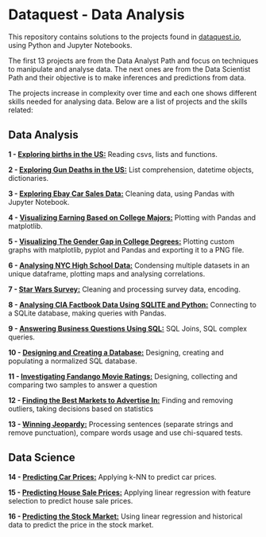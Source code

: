 # Dataquest - Data Analysis

This repository contains solutions to the projects found in [dataquest.io](dataquest.io), using Python and Jupyter Notebooks.

The first 13 projects are from the Data Analyst Path and focus on techniques to manipulate and analyse data. The next ones are from the Data Scientist Path and their objective is to make inferences and predictions from data. 

The projects increase in complexity over time and each one shows different skills needed for analysing data. Below are a list of projects and the skills related:


## Data Analysis

**1 - [Exploring births in the US:](https://github.com/luiznonenmacher/Dataquest-Data-Analysis/blob/master/01%20-%20Exploring%20births%20in%20the%20US.ipynb)** Reading csvs, lists and functions.

**2 - [Exploring Gun Deaths in the US:](https://github.com/luiznonenmacher/Dataquest-Data-Analysis/blob/master/02%20-%20Exploring%20Gun%20Deaths%20in%20the%20US.ipynb)** List comprehension, datetime objects, dictionaries.

**3 - [Exploring Ebay Car Sales Data:](https://github.com/luiznonenmacher/Dataquest-Data-Analysis/blob/master/03%20-%20Exploring%20Ebay%20Car%20Sales%20Data.ipynb)** Cleaning data, using Pandas with Jupyter Notebook.

**4 - [Visualizing Earning Based on College Majors:](https://github.com/luiznonenmacher/Dataquest-Data-Analysis/blob/master/04%20-%20Visualizing%20Earning%20Based%20on%20College%20Majors.ipynb)** Plotting with Pandas and matplotlib.

**5 - [Visualizing The Gender Gap in College Degrees:](https://github.com/luiznonenmacher/Dataquest-Data-Analysis/blob/master/05%20-%20Visualizing%20The%20Gender%20Gap%20in%20College%20Degrees.ipynb)** Plotting custom graphs with matplotlib, pyplot and Pandas and exporting it to a PNG file.

**6 - [Analysing NYC High School Data:](https://github.com/luiznonenmacher/Dataquest-Data-Analysis/blob/master/06%20-%20Analysing%20NYC%20High%20School%20Data.ipynb)** Condensing multiple datasets in an unique dataframe, plotting maps and analysing correlations. 

**7 - [Star Wars Survey:](https://github.com/luiznonenmacher/Dataquest-Data-Analysis/blob/master/07%20-%20Star%20Wars%20Survey.ipynb)** Cleaning and processing survey data, encoding.

**8 - [Analysing CIA Factbook Data Using SQLITE and Python:](https://github.com/luiznonenmacher/Dataquest-Data-Analysis/blob/master/08%20-%20Analysing%20CIA%20Factbook%20Data%20Using%20SQLITE%20and%20Python.ipynb)** Connecting to a SQLite database, making queries with Pandas. 

**9 - [Answering Business Questions Using SQL:](https://github.com/luiznonenmacher/Dataquest-Data-Analysis/blob/master/09%20-%20Answering%20Business%20Questions%20Using%20SQL.ipynb)** SQL Joins, SQL complex queries. 

**10 - [Designing and Creating a Database:](https://github.com/luiznonenmacher/Dataquest-Data-Analysis/blob/master/10%20-%20Designing%20and%20Creating%20a%20Database.ipynb)** Designing, creating and populating a normalized SQL database. 

**11 - [Investigating Fandango Movie Ratings:](https://github.com/luiznonenmacher/Dataquest-Data-Analysis/blob/master/11%20-%20Investigating%20Fandango%20Movie%20Ratings.ipynb)** Designing, collecting and comparing two samples to answer a question

**12 - [Finding the Best Markets to Advertise In:](https://github.com/luiznonenmacher/Dataquest-Data-Analysis/blob/master/12%20-%20Finding%20the%20Best%20Markets%20to%20Advertise%20In.ipynb)** Finding and removing outliers, taking decisions based on statistics

**13 - [Winning Jeopardy:](https://github.com/luiznonenmacher/Dataquest-Data-Analysis/blob/master/13%20-%20Winning%20Jeopardy.ipynb)** Processing sentences (separate strings and remove punctuation), compare words usage and use chi-squared tests. 

## Data Science

**14 - [Predicting Car Prices:](https://github.com/luiznonenmacher/Dataquest/blob/master/14%20-%20Predicting%20Car%20Prices.ipynb)** Applying k-NN to predict car prices.

**15 - [Predicting House Sale Prices:](https://github.com/luiznonenmacher/Dataquest/blob/master/15%20-%20Predicting%20House%20Sale%20Prices.ipynb)** Applying linear regression with feature selection to predict house sale prices.

**16 - [Predicting the Stock Market:](https://github.com/luiznonenmacher/Dataquest/blob/master/16%20-%20Predicting%20the%20Stock%20Market.ipynb)** Using linear regression and historical data to predict the price in the stock market. 

